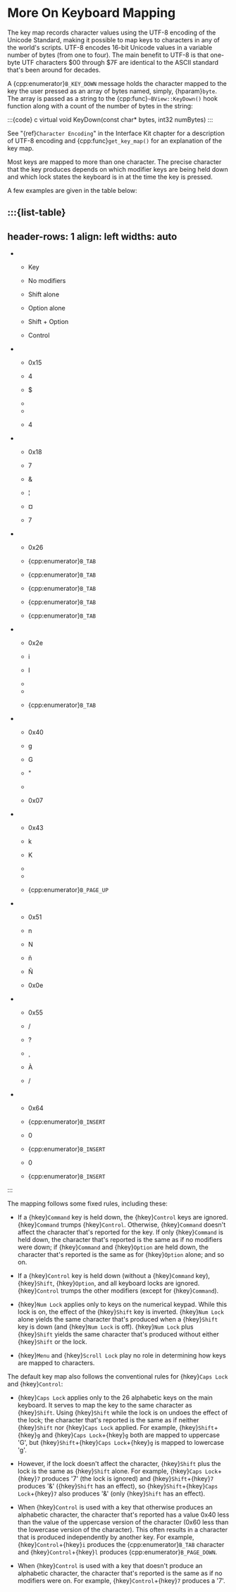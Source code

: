 # More On Keyboard Mapping

The key map records character values using the UTF-8 encoding of the
Unicode Standard, making it possible to map keys to characters in any of
the world's scripts. UTF-8 encodes 16-bit Unicode values in a variable
number of bytes (from one to four). The main benefit to UTF-8 is that
one-byte UTF characters $00 through $7F are identical to the ASCII standard
that's been around for decades.

A {cpp:enumerator}`B_KEY_DOWN` message holds the character mapped to the
key the user pressed as an array of bytes named, simply, {hparam}`byte`.
The array is passed as a string to the {cpp:func}`~BView::KeyDown()` hook
function along with a count of the number of bytes in the string:

:::{code} c
virtual void KeyDown(const char* bytes, int32 numBytes)
:::

See "{ref}`Character Encoding`" in the Interface Kit chapter for a
description of UTF-8 encoding and {cpp:func}`get_key_map()` for an
explanation of the key map.

Most keys are mapped to more than one character. The precise character that
the key produces depends on which modifier keys are being held down and
which lock states the keyboard is in at the time the key is pressed.

A few examples are given in the table below:

:::{list-table}
---
header-rows: 1
align: left
widths: auto
---
-
	- Key

	- No modifiers

	- Shift alone

	- Option alone

	- Shift + Option

	- Control

-
	- 0x15

	- 4

	- $

	- 

	- 

	- 4

-
	- 0x18

	- 7

	- &

	- ¦

	- ¤

	- 7

-
	- 0x26

	- {cpp:enumerator}`B_TAB`

	- {cpp:enumerator}`B_TAB`

	- {cpp:enumerator}`B_TAB`

	- {cpp:enumerator}`B_TAB`

	- {cpp:enumerator}`B_TAB`

-
	- 0x2e

	- i

	- I

	- 

	- 

	- {cpp:enumerator}`B_TAB`

-
	- 0x40

	- g

	- G

	- "

	- 

	- 0x07

-
	- 0x43

	- k

	- K

	- 

	- 

	- {cpp:enumerator}`B_PAGE_UP`

-
	- 0x51

	- n

	- N

	- ñ

	- Ñ

	- 0x0e

-
	- 0x55

	- /

	- ?

	- ¸

	- À

	- /

-
	- 0x64

	- {cpp:enumerator}`B_INSERT`

	- 0

	- {cpp:enumerator}`B_INSERT`

	- 0

	- {cpp:enumerator}`B_INSERT`


:::

The mapping follows some fixed rules, including these:

- If a {hkey}`Command` key is held down, the {hkey}`Control` keys are
  ignored. {hkey}`Command` trumps {hkey}`Control`. Otherwise,
  {hkey}`Command` doesn't affect the character that's reported for the key.
  If only {hkey}`Command` is held down, the character that's reported is
  the same as if no modifiers were down; if {hkey}`Command` and
  {hkey}`Option` are held down, the character that's reported is the same
  as for {hkey}`Option` alone; and so on.

- If a {hkey}`Control` key is held down (without a {hkey}`Command` key),
  {hkey}`Shift`, {hkey}`Option`, and all keyboard locks are ignored.
  {hkey}`Control` trumps the other modifiers (except for {hkey}`Command`).

- {hkey}`Num Lock` applies only to keys on the numerical keypad. While this
  lock is on, the effect of the {hkey}`Shift` key is inverted. {hkey}`Num
  Lock` alone yields the same character that's produced when a
  {hkey}`Shift` key is down (and {hkey}`Num Lock` is off). {hkey}`Num Lock`
  plus {hkey}`Shift` yields the same character that's produced without
  either {hkey}`Shift` or the lock.

- {hkey}`Menu` and {hkey}`Scroll Lock` play no role in determining how keys
  are mapped to characters.

The default key map also follows the conventional rules for {hkey}`Caps
Lock` and {hkey}`Control`:

- {hkey}`Caps Lock` applies only to the 26 alphabetic keys on the main
  keyboard. It serves to map the key to the same character as
  {hkey}`Shift`. Using {hkey}`Shift` while the lock is on undoes the effect
  of the lock; the character that's reported is the same as if neither
  {hkey}`Shift` nor {hkey}`Caps Lock` applied. For example,
  {hkey}`Shift`+{hkey}`g` and {hkey}`Caps Lock`+{hkey}`g` both are mapped
  to uppercase 'G', but {hkey}`Shift`+{hkey}`Caps Lock`+{hkey}`g` is mapped
  to lowercase 'g'.

- However, if the lock doesn't affect the character, {hkey}`Shift` plus the
  lock is the same as {hkey}`Shift` alone. For example, {hkey}`Caps
  Lock`+{hkey}`7` produces '7' (the lock is ignored) and
  {hkey}`Shift`+{hkey}`7` produces '&' ({hkey}`Shift` has an effect), so
  {hkey}`Shift`+{hkey}`Caps Lock`+{hkey}`7` also produces '&' (only
  {hkey}`Shift` has an effect).

- When {hkey}`Control` is used with a key that otherwise produces an
  alphabetic character, the character that's reported has a value 0x40 less
  than the value of the uppercase version of the character (0x60 less than
  the lowercase version of the character). This often results in a
  character that is produced independently by another key. For example,
  {hkey}`Control`+{hkey}`i` produces the {cpp:enumerator}`B_TAB` character
  and {hkey}`Control`+{hkey}`l` produces {cpp:enumerator}`B_PAGE_DOWN`.

- When {hkey}`Control` is used with a key that doesn't produce an
  alphabetic character, the character that's reported is the same as if no
  modifiers were on. For example, {hkey}`Control`+{hkey}`7` produces a '7'.

